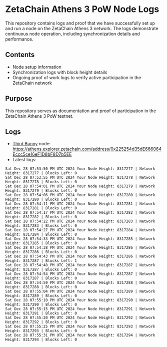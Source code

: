 # ZetaChain Athens 3 PoW Node Logs
This repository contains logs and proof that we have successfully set up and run a node on the ZetaChain Athens 3 network. The logs demonstrate continuous node operation, including synchronization details and performance.

## Contents
- Node setup information
- Synchronization logs with block height details
- Ongoing proof of work logs to verify active participation in the ZetaChain network

## Purpose
This repository serves as documentation and proof of participation in the ZetaChain Athens 3 PoW testnet.

## Logs

- [Third Bunny](https://thirdbunny.xyz/) node: https://athens.explorer.zetachain.com/address/0x225254d35dE666064Eccc5ce16eF1D8bF8D7b5EE
- Latest logs:
```
Sat Dec 28 07:53:50 PM UTC 2024 Your Node Height: 8317277 | Network Height: 8317277 | Blocks Left: 0
Sat Dec 28 07:53:55 PM UTC 2024 Your Node Height: 8317278 | Network Height: 8317278 | Blocks Left: 0
Sat Dec 28 07:54:01 PM UTC 2024 Your Node Height: 8317279 | Network Height: 8317279 | Blocks Left: 0
Sat Dec 28 07:54:06 PM UTC 2024 Your Node Height: 8317280 | Network Height: 8317280 | Blocks Left: 0
Sat Dec 28 07:54:11 PM UTC 2024 Your Node Height: 8317281 | Network Height: 8317281 | Blocks Left: 0
Sat Dec 28 07:54:17 PM UTC 2024 Your Node Height: 8317282 | Network Height: 8317282 | Blocks Left: 0
Sat Dec 28 07:54:22 PM UTC 2024 Your Node Height: 8317283 | Network Height: 8317283 | Blocks Left: 0
Sat Dec 28 07:54:27 PM UTC 2024 Your Node Height: 8317284 | Network Height: 8317284 | Blocks Left: 0
Sat Dec 28 07:54:33 PM UTC 2024 Your Node Height: 8317285 | Network Height: 8317285 | Blocks Left: 0
Sat Dec 28 07:54:38 PM UTC 2024 Your Node Height: 8317286 | Network Height: 8317286 | Blocks Left: 0
Sat Dec 28 07:54:43 PM UTC 2024 Your Node Height: 8317286 | Network Height: 8317287 | Blocks Left: 1
Sat Dec 28 07:54:48 PM UTC 2024 Your Node Height: 8317287 | Network Height: 8317287 | Blocks Left: 0
Sat Dec 28 07:54:54 PM UTC 2024 Your Node Height: 8317287 | Network Height: 8317287 | Blocks Left: 0
Sat Dec 28 07:54:59 PM UTC 2024 Your Node Height: 8317288 | Network Height: 8317288 | Blocks Left: 0
Sat Dec 28 07:55:04 PM UTC 2024 Your Node Height: 8317289 | Network Height: 8317289 | Blocks Left: 0
Sat Dec 28 07:55:10 PM UTC 2024 Your Node Height: 8317290 | Network Height: 8317290 | Blocks Left: 0
Sat Dec 28 07:55:15 PM UTC 2024 Your Node Height: 8317291 | Network Height: 8317291 | Blocks Left: 0
Sat Dec 28 07:55:20 PM UTC 2024 Your Node Height: 8317292 | Network Height: 8317292 | Blocks Left: 0
Sat Dec 28 07:55:25 PM UTC 2024 Your Node Height: 8317293 | Network Height: 8317293 | Blocks Left: 0
Sat Dec 28 07:55:31 PM UTC 2024 Your Node Height: 8317294 | Network Height: 8317294 | Blocks Left: 0
```
